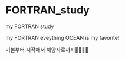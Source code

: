 # FORTRAN_study
my FORTRAN study 


my FORTRAN eveything
OCEAN is my favorite!

기본부터 시작해서 해양자료까지🤞🌊🌈🌷
